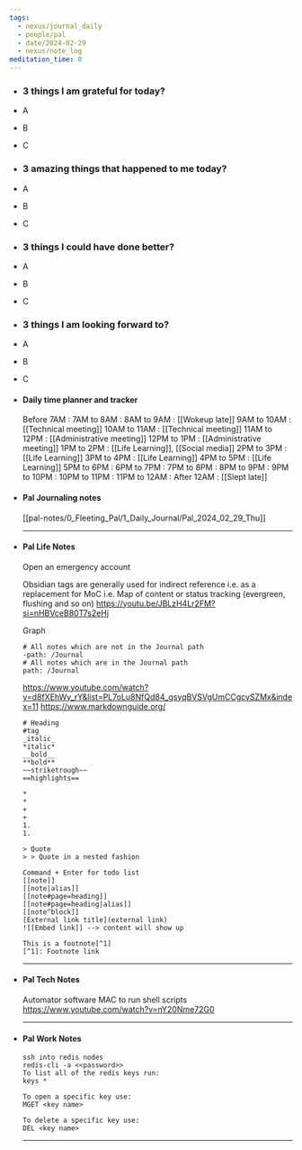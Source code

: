 ```yaml
---
tags:
  - nexus/journal_daily
  - people/pal
  - date/2024-02-29
  - nexus/note_log
meditation_time: 0
---
```


- ### 3 things I am grateful for today?
- A
- B
- C
- ### 3 amazing things that happened to me today?
- A
- B
- C
- ### 3 things I could have done better?
- A
- B
- C
- ### 3 things I am looking forward to?
- A
- B
- C
- #### Daily time planner and tracker
  Before 7AM : 
  7AM to 8AM : 
  8AM to 9AM : [[Wokeup late]] 
  9AM to 10AM :  [[Technical meeting]]
  10AM to 11AM : [[Technical meeting]]
  11AM to 12PM : [[Administrative meeting]]
  12PM to 1PM : [[Administrative meeting]]
  1PM to 2PM : [[Life Learning]], [[Social media]]
  2PM to 3PM : [[Life Learning]]
  3PM to 4PM : [[Life Learning]]
  4PM to 5PM : [[Life Learning]]
  5PM to 6PM : 
  6PM to 7PM : 
  7PM to 8PM : 
  8PM to 9PM : 
  9PM to 10PM : 
  10PM to 11PM :
  11PM to 12AM : 
  After 12AM : [[Slept late]]
- #### Pal Journaling notes 
  [[pal-notes/0_Fleeting_Pal/1_Daily_Journal/Pal_2024_02_29_Thu]]
  
  -----
- #### Pal Life Notes
  
  Open an emergency account  
  
  Obsidian tags are generally used for indirect reference i.e. as a replacement for MoC i.e. Map of content or status tracking (evergreen, flushing and so on) https://youtu.be/JBLzH4Lr2FM?si=nHBVceB80T7s2eHj
  
  Graph 
  ```
  # All notes which are not in the Journal path
  -path: /Journal 
  # All notes which are in the Journal path
  path: /Journal
  ```
  
  
  https://www.youtube.com/watch?v=d8fXEhWy_rY&list=PL7oLu8NfQd84_gsyqBVSVgUmCCgcvSZMx&index=11 
  https://www.markdownguide.org/ 
  ```
  # Heading
  #tag
  _italic_
  *italic*
  __bold__
  **bold**
  ~~striketrough~~
  ==highlights==
  
  * 
  *
  +
  +
  1.
  1.
  
  > Quote
  > > Quote in a nested fashion 
  
  Command + Enter for todo list 
  [[note]]
  [[note|alias]]
  [[note#page=heading]]
  [[note#page=heading|alias]]
  [[note^block]]
  [External link title](external link)
  ![[Embed link]] --> content will show up
  
  This is a footnote[^1]
  [^1]: Footnote link
  ```
  -----------
- #### Pal Tech Notes
  
  Automator software MAC to run shell scripts https://www.youtube.com/watch?v=nY20Nme72G0 
  
  ------
- #### Pal Work Notes
  
  ```
  ssh into redis nodes
  redis-cli -a <<password>>
  To list all of the redis keys run:  
  keys *  
  
  To open a specific key use:  
  MGET <key name>  
  
  To delete a specific key use:  
  DEL <key name>
  ```
  
  -------